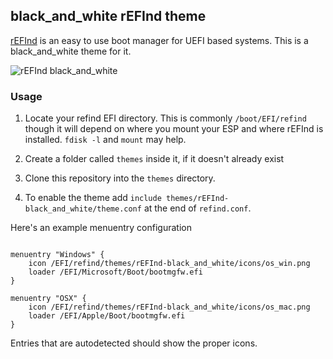 ## black_and_white rEFInd theme

[rEFInd](http://www.rodsbooks.com/refind/) is an easy to use boot manager for UEFI
based systems. This is a black_and_white theme for it.

![rEFInd black_and_white]()

### Usage

 1. Locate your refind EFI directory. This is commonly `/boot/EFI/refind`
    though it will depend on where you mount your ESP and where rEFInd is
    installed. `fdisk -l` and `mount` may help.

 2. Create a folder called `themes` inside it, if it doesn't already exist

 3. Clone this repository into the `themes` directory.

 4. To enable the theme add `include themes/rEFInd-black_and_white/theme.conf` at the end of
    `refind.conf`.

Here's an example menuentry configuration

```nginx

menuentry "Windows" {
	icon /EFI/refind/themes/rEFInd-black_and_white/icons/os_win.png
	loader /EFI/Microsoft/Boot/bootmgfw.efi
}

menuentry "OSX" {
	icon /EFI/refind/themes/rEFInd-black_and_white/icons/os_mac.png
	loader /EFI/Apple/Boot/bootmgfw.efi
}
```

Entries that are autodetected should show the proper icons.
